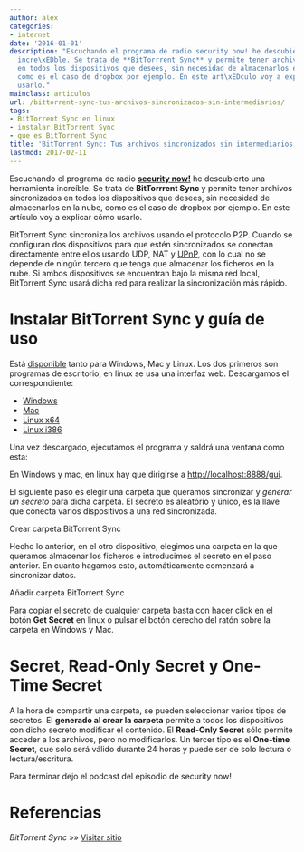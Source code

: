 ```yaml
---
author: alex
categories:
- internet
date: '2016-01-01'
description: "Escuchando el programa de radio security now! he descubierto una herramienta
  incre\xEDble. Se trata de **BitTorrrent Sync** y permite tener archivos sincronizados
  en todos los dispositivos que desees, sin necesidad de almacenarlos en la nube,
  como es el caso de dropbox por ejemplo. En este art\xEDculo voy a explicar c\xF3mo
  usarlo."
mainclass: articulos
url: /bittorrent-sync-tus-archivos-sincronizados-sin-intermediarios/
tags:
- BitTorrent Sync en linux
- instalar BitTorrent Sync
- que es BitTorrent Sync
title: 'BitTorrent Sync: Tus archivos sincronizados sin intermediarios'
lastmod: 2017-02-11
---
```


<figure>
<amp-img on="tap:lightbox1" role="button" tabindex="0" layout="responsive" src="/img/2013/05/BiTTorrentSYnc-300x260.png" alt="BiTTorrentSYnc" width="300px" height="260px" />
</figure>

Escuchando el programa de radio **[security now!][2]** he descubierto una herramienta increíble. Se trata de **BitTorrrent Sync** y permite tener archivos sincronizados en todos los dispositivos que desees, sin necesidad de almacenarlos en la nube, como es el caso de dropbox por ejemplo. En este artículo voy a explicar cómo usarlo.


<!--more--><!--ad-->

BitTorrent Sync sincroniza los archivos usando el protocolo P2P. Cuando se configuran dos dispositivos para que estén sincronizados se conectan directamente entre ellos usando UDP, NAT y [UPnP][3], con lo cual no se depende de ningún tercero que tenga que almacenar los ficheros en la nube. Si ambos dispositivos se encuentran bajo la misma red local, BitTorrent Sync usará dicha red para realizar la sincronización más rápido.

# Instalar BitTorrent Sync y guía de uso

Está <a href="http://labs.bittorrent.com/experiments/sync/technology.html" target="_blank">disponible</a> tanto para Windows, Mac y Linux. Los dos primeros son programas de escritorio, en linux se usa una interfaz web. Descargamos el correspondiente:

  * <a href="http://btsync.s3-website-us-east-1.amazonaws.com/BTSync.exe" target="_blank">Windows</a>
  * <a href="http://btsync.s3-website-us-east-1.amazonaws.com/BTSync.dmg" target="_blank">Mac</a>
  * <a href="http://btsync.s3-website-us-east-1.amazonaws.com/btsync_x64.tar.gz" target="_blank">Linux x64</a>
  * <a href="http://btsync.s3-website-us-east-1.amazonaws.com/btsync_i386.tar.gz" target="_blank">Linux i386</a>

Una vez descargado, ejecutamos el programa y saldrá una ventana como esta:

<amp-img on="tap:lightbox1" role="button" tabindex="0" layout="responsive" alt="BitTorrent Sync" src="/img/2013/05/sync1.png" width="593px" height="393px" />

En Windows y mac, en linux hay que dirigirse a <a href="http://localhost:8888/gui" target="_blank">http://localhost:8888/gui</a>.

El siguiente paso es elegir una carpeta que queramos sincronizar y *generar un secreto* para dicha carpeta. El secreto es aleatório y único, es la llave que conecta varios dispositivos a una red sincronizada.

<div id="attachment_1551"  class="wp-caption aligncenter">
<a href="/img/2013/05/Crear-carpeta-BitTorrent-Sync.png"><amp-img on="tap:lightbox1" role="button" tabindex="0" layout="responsive" alt="Crear carpeta BitTorrent Sync" src="/img/2013/05/Crear-carpeta-BitTorrent-Sync-1024x803.png" width="1024px" height="803px" /></a>
<p class="wp-caption-text">
    Crear carpeta BitTorrent Sync
  </p>
</div>

Hecho lo anterior, en el otro dispositivo, elegimos una carpeta en la que queramos almacenar los ficheros e introducimos el secreto en el paso anterior. En cuanto hagamos esto, automáticamente comenzará a sincronizar datos.

<div id="attachment_1552"  class="wp-caption aligncenter">
<a href="/img/2013/05/Anadir-carpeta-BitTorrent-Sync.png"><amp-img on="tap:lightbox1" role="button" tabindex="0" layout="responsive" alt="Anadir carpeta BitTorrent Sync" src="/img/2013/05/Anadir-carpeta-BitTorrent-Sync-1024x801.png" width="1024px" height="801px" /></a>
<p class="wp-caption-text">
    Añadir carpeta BitTorrent Sync
  </p>
</div>

Para copiar el secreto de cualquier carpeta basta con hacer click en el botón **Get Secret** en linux o pulsar el botón derecho del ratón sobre la carpeta en Windows y Mac.

# Secret, Read-Only Secret y One-Time Secret

A la hora de compartir una carpeta, se pueden seleccionar varios tipos de secretos. El **generado al crear la carpeta** permite a todos los dispositivos con dicho secreto modificar el contenido. El **Read-Only Secret** sólo permite acceder a los archivos, pero no modificarlos. Un tercer tipo es el **One-time Secret**, que solo será válido durante 24 horas y puede ser de solo lectura o lectura/escritura.

Para terminar dejo el podcast del episodio de security now!

# Referencias

*BitTorrent Sync* »» <a href="http://labs.bittorrent.com/experiments/sync.html" target="_blank">Visitar sitio</a>

 [2]: https://elbauldelprogramador.com/security-now//
 [3]: https://elbauldelprogramador.com/grave-problema-en-upnp-que-afecta-a-81-millones-de-routers/
